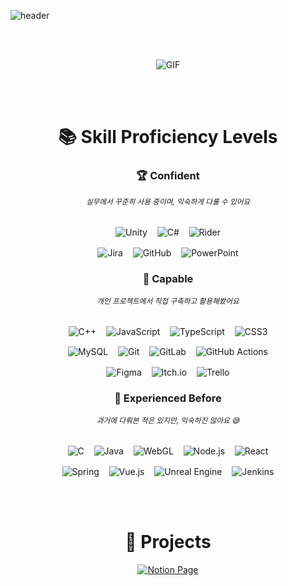 ![header](https://capsule-render.vercel.app/api?type=waving&color=0:98ff98,100:00b386&height=160&section=header&text=%F0%9F%8C%B3%20Welcome%20to%20Garden's%20GitHub!%20%F0%9F%8E%89&fontSize=50&fontColor=ffffff&textBg=false&animation=twinkling&fontAlign=50&fontAlignY=30)

<br>
<br>
<p align="center">
  <img src="https://user-images.githubusercontent.com/74038190/212747903-e9bdf048-2dc8-41f9-b973-0e72ff07bfba.gif" alt="GIF" />
</p>
<br>
<br>


<div align="center" style="font-family: -apple-system, BlinkMacSystemFont, 'Segoe UI', Roboto, Oxygen,
Ubuntu, Cantarell, 'Open Sans', 'Helvetica Neue', sans-serif; max-width: 700px; margin: auto;">

  <h1>📚 Skill Proficiency Levels</h1>

  <h3>🏆 Confident</h3>
  <sub><i>실무에서 꾸준히 사용 중이며, 익숙하게 다룰 수 있어요</i></sub>
  <br>
  <br>
  <p>
    <img src="https://img.shields.io/badge/Unity-000000?style=flat&logo=unity&logoColor=white" alt="Unity" style="vertical-align: middle;"/>
    &nbsp;&nbsp;
    <img src="https://img.shields.io/badge/C%23-239120?style=flat&logo=csharp&logoColor=white" alt="C#" style="vertical-align: middle;" />
    &nbsp;&nbsp;
    <img src="https://img.shields.io/badge/Rider-000000?style=flat&logo=Rider&logoColor=white&labelColor=crimson" alt="Rider" style="vertical-align: middle;" />
  </p>

  <p>
    <img src="https://img.shields.io/badge/Jira-0A0FFF?style=flat&logo=jira&logoColor=white" alt="Jira" style="vertical-align: middle;" />
    &nbsp;&nbsp;
    <img src="https://img.shields.io/badge/GitHub-121011?style=flat&logo=github&logoColor=white" alt="GitHub" style="vertical-align: middle;" />
    &nbsp;&nbsp;
    <img src="https://img.shields.io/badge/PowerPoint-B7472A?style=flat&logo=microsoft-powerpoint&logoColor=white" alt="PowerPoint" style="vertical-align: middle;" />
  </p>

  <h3>💪 Capable</h3>
  <sub><i>개인 프로젝트에서 직접 구축하고 활용해봤어요</i></sub>
  <br>
  <br>

  <p>
    <img src="https://img.shields.io/badge/C++-00599C?style=flat&logo=c%2B%2B&logoColor=white" alt="C++" style="vertical-align: middle;" />
    &nbsp;&nbsp;
    <img src="https://img.shields.io/badge/JavaScript-F7DF1E?style=flat&logo=javascript&logoColor=black" alt="JavaScript" style="vertical-align: middle;" />
    &nbsp;&nbsp;
    <img src="https://img.shields.io/badge/TypeScript-007ACC?style=flat&logo=typescript&logoColor=white" alt="TypeScript" style="vertical-align: middle;" />
    &nbsp;&nbsp;
    <img src="https://img.shields.io/badge/CSS3-1572B6?style=flat&logo=css3&logoColor=white" alt="CSS3" style="vertical-align: middle;" />
  </p>

  <p>
    <img src="https://img.shields.io/badge/MySQL-4479A1?style=flat&logo=mysql&logoColor=white" alt="MySQL" style="vertical-align: middle;" />
    &nbsp;&nbsp;
    <img src="https://img.shields.io/badge/Git-F05033?style=flat&logo=git&logoColor=white" alt="Git" style="vertical-align: middle;" />
    &nbsp;&nbsp;
    <img src="https://img.shields.io/badge/GitLab-181717?style=flat&logo=gitlab&logoColor=white" alt="GitLab" style="vertical-align: middle;" />
    &nbsp;&nbsp;
    <img src="https://img.shields.io/badge/GitHub%20Actions-2671E5?style=flat&logo=githubactions&logoColor=white" alt="GitHub Actions" style="vertical-align: middle;" />
  </p>

  <p>
    <img src="https://img.shields.io/badge/Figma-F24E1E?style=flat&logo=figma&logoColor=white" alt="Figma" style="vertical-align: middle;" />
    &nbsp;&nbsp;
    <img src="https://img.shields.io/badge/Itch.io-FF0B34?style=flat&logo=itchdotio&logoColor=white" alt="Itch.io" style="vertical-align: middle;" />
    &nbsp;&nbsp;
    <img src="https://img.shields.io/badge/Trello-026AA7?style=flat&logo=trello&logoColor=white" alt="Trello" style="vertical-align: middle;" />
  </p>

  <h3>🤔 Experienced Before</h3>
  <sub><i>과거에 다뤄본 적은 있지만, 익숙하진 않아요 😅</i></sub>
  <br>
  <br>

  <p>
    <img src="https://img.shields.io/badge/C-00599C?style=flat&logo=c&logoColor=white" alt="C" style="vertical-align: middle;" />
    &nbsp;&nbsp;
    <img src="https://img.shields.io/badge/Java-ED8B00?style=flat&logo=openjdk&logoColor=white" alt="Java" style="vertical-align: middle;" />
    &nbsp;&nbsp;
    <img src="https://img.shields.io/badge/WebGL-990000?style=flat&logo=webgl&logoColor=white" alt="WebGL" style="vertical-align: middle;" />
    &nbsp;&nbsp;
    <img src="https://img.shields.io/badge/Node.js-6DA55F?style=flat&logo=node.js&logoColor=white" alt="Node.js" style="vertical-align: middle;" />
    &nbsp;&nbsp;
    <img src="https://img.shields.io/badge/React-20232A?style=flat&logo=react&logoColor=61DAFB" alt="React" style="vertical-align: middle;" />
  </p>

  <p>
    <img src="https://img.shields.io/badge/Spring-6DB33F?style=flat&logo=spring&logoColor=white" alt="Spring" style="vertical-align: middle;" />
    &nbsp;&nbsp;
    <img src="https://img.shields.io/badge/Vue.js-35495E?style=flat&logo=vuedotjs&logoColor=4FC08D" alt="Vue.js" style="vertical-align: middle;" />
    &nbsp;&nbsp;
    <img src="https://img.shields.io/badge/Unreal%20Engine-313131?style=flat&logo=unrealengine&logoColor=white" alt="Unreal Engine" style="vertical-align: middle;" />
    &nbsp;&nbsp;
    <img src="https://img.shields.io/badge/Jenkins-2C5263?style=flat&logo=jenkins&logoColor=white" alt="Jenkins" style="vertical-align: middle;" />
  </p>

  <br /><br />

  <h1>🌟 Projects</h1>

  <a href="https://www.notion.so/Project-LIST-21b1c410bfd680ce881adeaa19e8f052?source=copy_link" target="_blank" rel="noopener noreferrer" style="display: inline-block;">
    <img src="https://img.shields.io/badge/Notion_Page-FF4500?style=for-the-badge&logo=notion&logoColor=white" alt="Notion Page" />
  </a>


</div>



